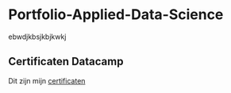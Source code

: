 # Portfolio-Applied-Data-Science
ebwdjkbsjkbjkwkj





## Certificaten Datacamp
Dit zijn mijn [certificaten](https://github.com/akram090/Portfolio-Applied-Data-Science/blob/main/certificaat%20course%20introduction.pdf)
